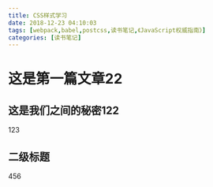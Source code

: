 ```yaml
---
title: CSS样式学习
date: 2018-12-23 04:10:03
tags: [webpack,babel,postcss,读书笔记,《JavaScript权威指南》]
categories: [读书笔记]
---
```


# 这是第一篇文章22

## 这是我们之间的秘密122

123

## 二级标题

456
